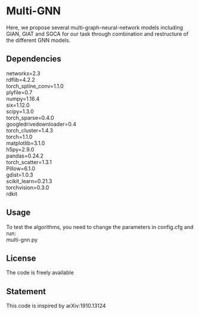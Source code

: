 # Multi-GNN
Here, we propose several multi-graph-neural-network models including GIAN, GIAT and SGCA for our task through combination and restructure of the different GNN models.

## Dependencies

networkx=2.3
<br>rdflib=4.2.2
<br>torch_spline_conv=1.1.0
<br>plyfile=0.7
<br>numpy=1.16.4
<br>six=1.12.0
<br>scipy=1.3.0
<br>torch_sparse=0.4.0
<br>googledrivedownloader=0.4
<br>torch_cluster=1.4.3
<br>torch=1.1.0
<br>matplotlib=3.1.0
<br>h5py=2.9.0
<br>pandas=0.24.2
<br>torch_scatter=1.3.1
<br>Pillow=6.1.0
<br>gdist=1.0.3
<br>scikit_learn=0.21.3
<br>torchvision=0.3.0
<br>rdkit

## Usage

To test the algorithms, you need to change the parameters in config.cfg and run:
<br>multi-gnn.py

## License

The code is freely available

## Statement

This code is inspired by arXiv:1910.13124

